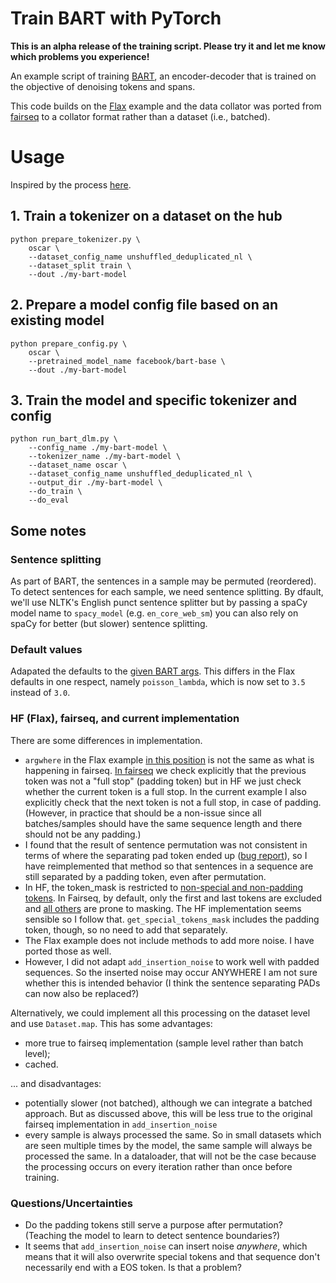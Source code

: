 # Train BART with PyTorch

**This is an alpha release of the training script. Please try it and let me know which problems you experience!**

An example script of training [BART](https://aclanthology.org/2020.acl-main.703/), an encoder-decoder that is trained
on the objective of denoising tokens and spans.

This code builds on the [Flax](https://github.com/huggingface/transformers/tree/main/examples/flax/language-modeling)
example and the data collator was ported from
[fairseq](https://github.com/facebookresearch/fairseq/blob/main/examples/bart/README.md)
to a collator format rather than a dataset (i.e., batched).

# Usage

Inspired by the process [here](https://github.com/huggingface/transformers/tree/main/examples/flax/language-modeling).

## 1. Train a tokenizer on a dataset on the hub

```shell
python prepare_tokenizer.py \
    oscar \
    --dataset_config_name unshuffled_deduplicated_nl \
    --dataset_split train \
    --dout ./my-bart-model
```

## 2. Prepare a model config file based on an existing model

```shell
python prepare_config.py \
    oscar \
    --pretrained_model_name facebook/bart-base \
    --dout ./my-bart-model
```

## 3. Train the model and specific tokenizer and config

```shell
python run_bart_dlm.py \
    --config_name ./my-bart-model \
    --tokenizer_name ./my-bart-model \
    --dataset_name oscar \
    --dataset_config_name unshuffled_deduplicated_nl \
    --output_dir ./my-bart-model \
    --do_train \
    --do_eval
```


## Some notes 

### Sentence splitting

As part of BART, the sentences in a sample may be permuted (reordered). To detect sentences for each sample, we need
sentence splitting. By dfault, we'll use NLTK's English punct sentence splitter but by passing a spaCy model name
to `spacy_model` (e.g. `en_core_web_sm`) you can also rely on spaCy for better (but slower) sentence splitting.


### Default values
Adapated the defaults to the
[given BART args](https://github.com/facebookresearch/fairseq/issues/1899#issuecomment-1069429320). This differs in
the Flax defaults in one respect, namely `poisson_lambda`, which is now set to `3.5` instead of `3.0`.


### HF (Flax), fairseq, and current implementation

There are some differences in implementation.

- `argwhere` in the Flax example
[in this position](https://github.com/huggingface/transformers/blob/65fb71bc762c46bb067306c1fd083b1cba87a095/examples/flax/language-modeling/run_bart_dlm_flax.py#L319)
is not the same as what is happening in fairseq. [In fairseq](https://github.com/facebookresearch/fairseq/blob/a6a63279422f846a3c2f6c45b9c96d6951cc4b82/fairseq/data/denoising_dataset.py#L230)
we check explicitly that the previous token was not a "full stop" (padding token) but in HF we just check whether the
current token is a full stop. In the current example I also explicitly check that the next token is not a full stop,
in case of padding. (However, in practice that should be a non-issue since all batches/samples should have the
same sequence length and there should not be any padding.)
- I found that the result of sentence permutation was not consistent in terms of where the separating pad token ended
up ([bug report](https://github.com/facebookresearch/fairseq/issues/4695)), so I have reimplemented that method so
that sentences in a sequence are still separated by a padding token, even after permutation.
- In HF, the token_mask is restricted to [non-special and non-padding tokens](https://github.com/huggingface/transformers/blob/65fb71bc762c46bb067306c1fd083b1cba87a095/examples/flax/language-modeling/run_bart_dlm_flax.py#L361).
In Fairseq, by default, only the first and last tokens are excluded and [all others](https://github.com/facebookresearch/fairseq/blob/1bba712622b8ae4efb3eb793a8a40da386fe11d0/fairseq/data/denoising_dataset.py#L241)
are prone to masking. The HF implementation seems sensible so I follow that. `get_special_tokens_mask` includes the 
padding token, though, so no need to add that separately.
- The Flax example does not include methods to add more noise. I have ported those as well.
- However, I did not adapt `add_insertion_noise` to work well with padded sequences. So the inserted noise may occur
ANYWHERE I am not sure whether this is intended behavior (I think the sentence separating PADs can now also be replaced?)

Alternatively, we could implement all this processing on the dataset level and use `Dataset.map`. This has some
advantages:

- more true to fairseq implementation (sample level rather than batch level);
- cached.

... and disadvantages:

- potentially slower (not batched), although we can integrate a batched approach. But as discussed above, this will be
less true to the original fairseq implementation in `add_insertion_noise`
- every sample is always processed the same. So in small datasets which are seen multiple times by the model, the 
same sample will always be processed the same. In a dataloader, that will not be the case because the processing
occurs on every iteration rather than once before training.

### Questions/Uncertainties
- Do the padding tokens still serve a purpose after permutation? (Teaching the model to learn to detect sentence boundaries?)
- It seems that `add_insertion_noise` can insert noise _anywhere_, which means that it will also overwrite special
tokens and that sequence don't necessarily end with a EOS token. Is that a problem?
